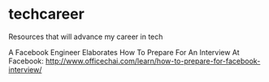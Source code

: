 # techcareer
Resources that will advance my career in tech

A Facebook Engineer Elaborates How To Prepare For An Interview At Facebook: 
http://www.officechai.com/learn/how-to-prepare-for-facebook-interview/
